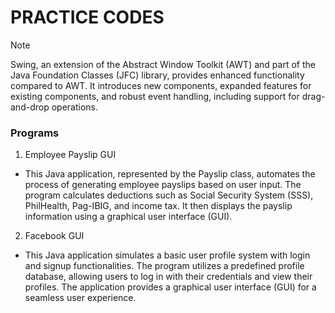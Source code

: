 # PRACTICE CODES

> [!NOTE]
> Swing, an extension of the Abstract Window Toolkit (AWT) and part of the Java Foundation Classes (JFC) library, provides enhanced functionality compared to AWT. It introduces new components, expanded features for existing components, and robust event handling, including support for drag-and-drop operations.

### Programs

1. Employee Payslip GUI
  - This Java application, represented by the Payslip class, automates the process of generating employee payslips based on user input. The program calculates deductions such as Social Security System (SSS), PhilHealth, Pag-IBIG, and income tax. It then displays the payslip information using a graphical user interface (GUI).

2. Facebook GUI
  - This Java application simulates a basic user profile system with login and signup functionalities. The program utilizes a predefined profile database, allowing users to log in with their credentials and view their profiles. The application provides a graphical user interface (GUI) for a seamless user experience.